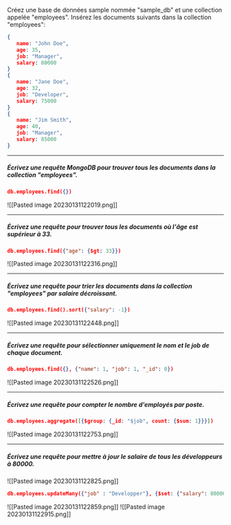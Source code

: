Créez une base de données sample nommée "sample_db" et une collection appelée "employees".
Insérez les documents suivants dans la collection "employees":
```JSON
{
   name: "John Doe",
   age: 35,
   job: "Manager",
   salary: 80000
}
{
   name: "Jane Doe",
   age: 32,
   job: "Developer",
   salary: 75000
}
{
   name: "Jim Smith",
   age: 40,
   job: "Manager",
   salary: 85000
}
```
---
##### Écrivez une requête MongoDB pour trouver tous les documents dans la collection "employees".

```JSON
db.employees.find({})
```

![[Pasted image 20230131122019.png]]


---
##### Écrivez une requête pour trouver tous les documents où l'âge est supérieur à 33.

```JSON
db.employees.find({"age": {$gt: 33}})
```

![[Pasted image 20230131122316.png]]

---
##### Écrivez une requête pour trier les documents dans la collection "employees" par salaire décroissant.

```JSON
db.employees.find().sort({"salary": -1})
```

![[Pasted image 20230131122448.png]]

---
##### Écrivez une requête pour sélectionner uniquement le nom et le job de chaque document.

```JSON
db.employees.find({}, {"name": 1, "job": 1, "_id": 0})
```

![[Pasted image 20230131122526.png]]

---
##### Écrivez une requête pour compter le nombre d'employés par poste.

```JSON
db.employees.aggregate([{$group: {_id: "$job", count: {$sum: 1}}}])
```


![[Pasted image 20230131122753.png]]

---
##### Écrivez une requête pour mettre à jour le salaire de tous les développeurs à 80000.

![[Pasted image 20230131122825.png]]

```JSON
db.employees.updateMany({"job" : "Developper"}, {$set: {"salary": 80000}})
```


![[Pasted image 20230131122859.png]]
![[Pasted image 20230131122915.png]]

